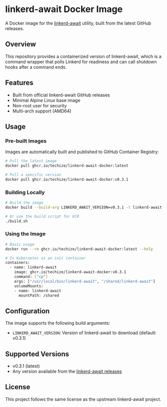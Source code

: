 # linkerd-await Docker Image

A Docker image for the [linkerd-await](https://github.com/linkerd/linkerd-await) utility, built from the latest GitHub releases.

## Overview

This repository provides a containerized version of linkerd-await, which is a command wrapper that polls Linkerd for readiness and can call shutdown hooks after a command ends.

## Features

- Built from official linkerd-await GitHub releases
- Minimal Alpine Linux base image
- Non-root user for security
- Multi-arch support (AMD64)

## Usage

### Pre-built Images

Images are automatically built and published to GitHub Container Registry:

```bash
# Pull the latest image
docker pull ghcr.io/techize/linkerd-await-docker:latest

# Pull a specific version
docker pull ghcr.io/techize/linkerd-await-docker:v0.3.1
```

### Building Locally

```bash
# Build the image
docker build --build-arg LINKERD_AWAIT_VERSION=v0.3.1 -t linkerd-await:v0.3.1 .

# Or use the build script for ECR
./build.sh
```

### Using the Image

```bash
# Basic usage
docker run --rm ghcr.io/techize/linkerd-await-docker:latest --help

# In Kubernetes as an init container
containers:
  - name: linkerd-await
    image: ghcr.io/techize/linkerd-await-docker:v0.3.1
    command: ["cp"]
    args: ["/usr/local/bin/linkerd-await", "/shared/linkerd-await"]
    volumeMounts:
    - name: linkerd-await
      mountPath: /shared
```

## Configuration

The image supports the following build arguments:

- `LINKERD_AWAIT_VERSION`: Version of linkerd-await to download (default: v0.3.1)

## Supported Versions

- v0.3.1 (latest)
- Any version available from the [linkerd-await releases](https://github.com/linkerd/linkerd-await/releases)

## License

This project follows the same license as the upstream linkerd-await project.
